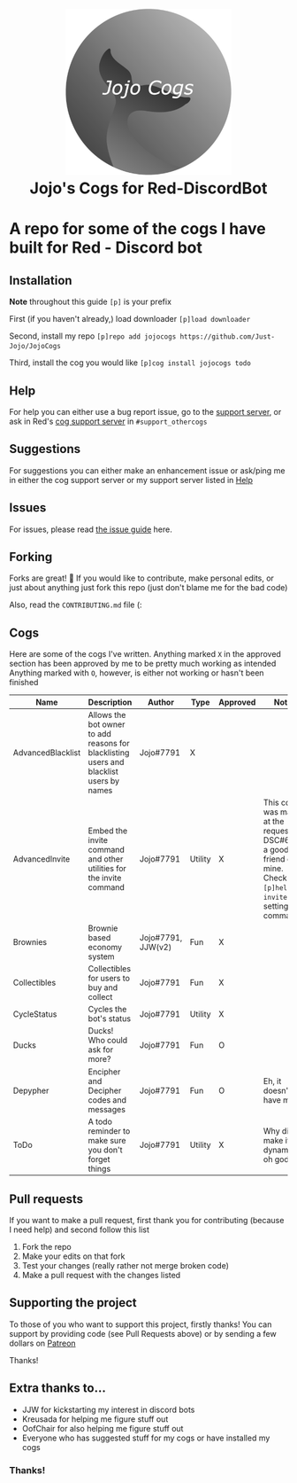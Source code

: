 <h1 align="center">
  <br>
  <a href="https://github.com/Just-Jojo/JojoCogs/tree/master"><img src="https://raw.githubusercontent.com/Just-Jojo/JojoCog-Assets/main/JOJO_COGS.png" alt="JojoCogs"></a>
  <br>
  Jojo's Cogs for Red-DiscordBot
  <br>
</h1>


# A repo for some of the cogs I have built for Red - Discord bot


## Installation
**Note** throughout this guide `[p]` is your prefix

First (if you haven't already,) load downloader
```[p]load downloader```

Second, install my repo
```[p]repo add jojocogs https://github.com/Just-Jojo/JojoCogs```

Third, install the cog you would like
```[p]cog install jojocogs todo```

## Help
For help you can either use a bug report issue, go to the [support server](https://discord.gg/jG2GXy9wKt), or ask in Red's [cog support server](https://discord.gg/GET4DVk) in `#support_othercogs`

## Suggestions
For suggestions you can either make an enhancement issue or ask/ping me in either the cog support server or my support server listed in [Help](https://github.com/Just-Jojo/JojoCogs#help)

## Issues
For issues, please read [the issue guide](https://github.com/Just-Jojo/JojoCogs/tree/master/ISSUES.md) here.

## Forking
Forks are great! 🍴
If you would like to contribute, make personal edits, or just about anything just fork this repo (just don't blame me for the bad code)

Also, read the `CONTRIBUTING.md` file (:

## Cogs
Here are some of the cogs I've written. Anything marked `X` in the approved section has been approved by me to be pretty much working as intended
Anything marked with `O`, however, is either not working or hasn't been finished


| Name           | Description                                            | Author                 | Type     | Approved | Notes                    |
|----------------|--------------------------------------------------------|------------------------|----------|----------|--------------------------|
| AdvancedBlacklist | Allows the bot owner to add reasons for blacklisting users and blacklist users by names | Jojo#7791 | X |   |
| AdvancedInvite | Embed the invite command and other utilities for the invite command | Jojo#7791 | Utility | X | This cog was made at the request of DSC#6238, a good friend of mine. Check out `[p]help invite` for settings commands |
| Brownies       | Brownie based economy system                           | Jojo#7791, JJW(v2)     | Fun      | X        |                          |
| Collectibles   | Collectibles for users to buy and collect              | Jojo#7791              | Fun      | X        |                          |
| CycleStatus    | Cycles the bot's status                                | Jojo#7791              | Utility  | X        |                          |
| Ducks          | Ducks! Who could ask for more?                         | Jojo#7791              | Fun      | O        |                          |
| Depypher       | Encipher and Decipher codes and messages               | Jojo#7791              | Fun      | O        | Eh, it doesn't have much |
| ToDo           | A todo reminder to make sure you don't forget things   | Jojo#7791              | Utility  | X        | Why did I make it dynamic, oh god why                 |

## Pull requests
If you want to make a pull request, first thank you for contributing (because I need help) and second follow this list
1. Fork the repo
2. Make your edits on that fork
3. Test your changes (really rather not merge broken code)
4. Make a pull request with the changes listed

## Supporting the project
To those of you who want to support this project, firstly thanks! You can support by providing code (see Pull Requests above) or by sending a few dollars on [Patreon](https://patreon.com/justjojo)

Thanks!

## Extra thanks to...
- JJW for kickstarting my interest in discord bots
- Kreusada for helping me figure stuff out
- OofChair for also helping me figure stuff out
- Everyone who has suggested stuff for my cogs or have installed my cogs

### Thanks!

